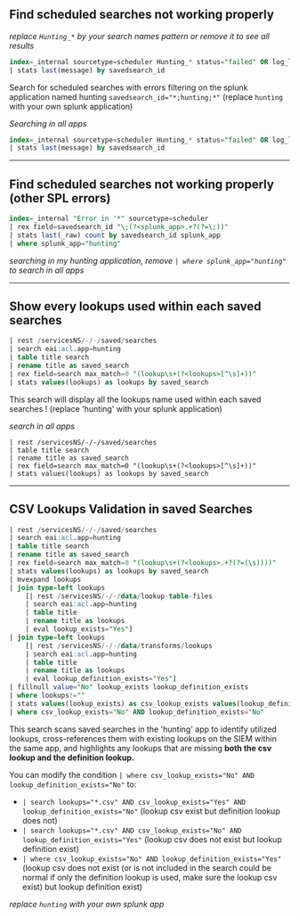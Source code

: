 ## Find scheduled searches not working properly

*replace `Hunting_*` by your search names pattern or remove it to see all results*

```sql
index=_internal sourcetype=scheduler Hunting_* status="failed" OR log_level=ERROR  savedsearch_id="*;hunting;*"
| stats last(message) by savedsearch_id
```

Search for scheduled searches with errors filtering on the splunk application named hunting `savedsearch_id="*;hunting;*"` (replace `hunting` with your own splunk application)

*Searching in all apps*
```sql
index=_internal sourcetype=scheduler Hunting_* status="failed" OR log_level=ERROR
| stats last(message) by savedsearch_id
```

---

## Find scheduled searches not working properly (other SPL errors)

```sql
index=_internal "Error in '*" sourcetype=scheduler
| rex field=savedsearch_id "\;(?<splunk_app>.+?(?=\;))"
| stats last(_raw) count by savedsearch_id splunk_app
| where splunk_app="hunting"
```
*searching in my hunting application, remove `| where splunk_app="hunting"` to search in all apps*

---

## Show every lookups used within each saved searches

```sql
| rest /servicesNS/-/-/saved/searches
| search eai:acl.app=hunting
| table title search
| rename title as saved_search
| rex field=search max_match=0 "(lookup\s+(?<lookups>[^\s]+))"
| stats values(lookups) as lookups by saved_search
```
This search will display all the lookups name used within each saved searches ! (replace 'hunting' with your splunk application) 

*search in all apps*
```
| rest /servicesNS/-/-/saved/searches
| table title search
| rename title as saved_search
| rex field=search max_match=0 "(lookup\s+(?<lookups>[^\s]+))"
| stats values(lookups) as lookups by saved_search
```

---

## CSV Lookups Validation in saved Searches
 
```sql
| rest /servicesNS/-/-/saved/searches
| search eai:acl.app=hunting
| table title search
| rename title as saved_search
| rex field=search max_match=0 "(lookup\s+(?<lookups>.+?(?=(\s))))"
| stats values(lookups) as lookups by saved_search
| mvexpand lookups
| join type=left lookups 
    [| rest /servicesNS/-/-/data/lookup-table-files
    | search eai:acl.app=hunting
    | table title
    | rename title as lookups
    | eval lookup_exists="Yes"]
| join type=left lookups 
    [| rest /servicesNS/-/-/data/transforms/lookups 
    | search eai:acl.app=hunting
    | table title 
    | rename title as lookups 
    | eval lookup_definition_exists="Yes"]
| fillnull value="No" lookup_exists lookup_definition_exists
| where lookups!=""
| stats values(lookup_exists) as csv_lookup_exists values(lookup_definition_exists) as lookup_definition_exists by saved_search, lookups
| where csv_lookup_exists="No" AND lookup_definition_exists="No"
```
This search scans saved searches in the 'hunting' app to identify utilized lookups, cross-references them with existing lookups on the SIEM within the same app, and highlights any lookups that are missing **both the csv lookup and the definition lookup.**

You can modify the condition `| where csv_lookup_exists="No" AND lookup_definition_exists="No"` to:
- `| search lookups="*.csv" AND csv_lookup_exists="Yes" AND lookup_definition_exists="No"` (lookup csv exist but definition lookup does not)
- `| search lookups="*.csv" AND csv_lookup_exists="No" AND lookup_definition_exists="Yes"` (lookup csv does not exist but lookup definition exist)
- `| where csv_lookup_exists="No" AND lookup_definition_exists="Yes"` (lookup csv does not exist (or is not included in the search could be normal if only the definition lookup is used, make sure the lookup csv exist) but lookup definition exist)


*replace `hunting` with your own splunk app*










